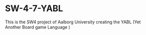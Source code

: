 # SW-4-7-YABL

This is the SW4 project of Aalborg University creating the YABL (Yet Another Board game Language )


